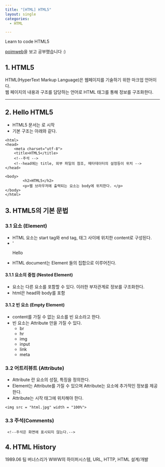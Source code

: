 ```yaml
---
title: "[HTML] HTML5"
layout: single
categories:
  - HTML

---
```

Learn to code HTML5  

[poimweb](https://poiemaweb.com/)을 보고 공부했습니다 :)

## 1. HTML5  
HTML(HyperText Markup Language)은 웹페이지를 기술하기 위한 마크업 언어이다.  
웹 페이지의 내용과 구조를 담당하는 언어로 HTML 태그를 통해 정보를 구조화한다.
  
***  
## 2. Hello HTML5  
* HTML5 문서는 <!DOCTYPE html>로 시작
* 기본 구조는 아래와 같다.  
  
```
<html>
<head>
    <meta charset="utf-8">
    <title>HTML5</title>
    <!--주석 -->
    <!--head에는 title, 외부 파일의 참조, 메타데이터의 설정등이 위치 -->
</head>

<body>
        <h2>HTML5</h2>
        <p>웹 브라우저에 출력되는 요소는 body에 위치한다. </p>
</body>
</html>  
```  
  
## 3. HTML5의 기본 문법  
### 3.1 요소 (Element)  
* HTML 요소는 start tag와 end tag, 태그 사이에 위치한 content로 구성된다.  
* ' <p> Hello </p>  
* HTML document는 Element 들의 집합으로 이루어진다.  
  
#### 3.1.1 요소의 중첩 (Nested Element)  
* 요소는 다른 요소를 포함할 수 있다. 이러한 부자관계로 정보를 구조화한다.
* html은 head와 body를 포함  

#### 3.1.2 빈 요소 (Empty Element)  
* content를 가질 수 없는 요소를 빈 요소라고 한다. 
* 빈 요소는 Attribute 만을 가질 수 있다.
  - br  
  - hr  
  - img  
  - input  
  - link  
  - meta  
  
### 3.2 어트리뷰트 (Attribute)  
  * Attribute 란 요소의 성질, 특징을 정의한다.
  * Element는 Attribute를 가질 수 있으며 Attribute는 요소에 추가적인 정보를 제공한다.  
  * Attribute는 시작 태그에 위치해야 한다.  


```
<img src = "html.jpg" width = "100%">  
```  


### 3.3 주석(Comments)  

```
 <!--주석은 화면에 표시되지 않는다.-->  
```

## 4. HTML History

1989.06 팀 버너스리가 WWW의 하이퍼시스템, URL, HTTP, HTML 설계/개발






